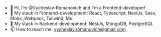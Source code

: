 - 👋 Hi, I’m @Vycheslav-Romanovich and I'm a Frontend-developer!
- 👀 My stack in Frontend-development: React, Typescript, NextJs, Sass, Mobx ,Webpack, Tailwind, Mui
- 🌱 My stack in Backend-development: NestJs, MongoDB, PostgreSQL
- 📫 How to reach me: vycheslav.romanovich@gmail.com

